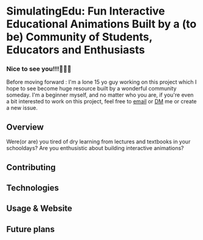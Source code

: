 # SimulatingEdu: Fun Interactive Educational Animations Built by a (to be) Community of Students, Educators and Enthusiasts
### Nice to see you!!!👋👋👋

Before moving forward : I'm a lone 15 yo guy working on this project which I hope to see become huge resource built by a wonderful community someday. I'm a beginner myself, and no matter who you are, if you're even a bit interested to work on this project, feel free to [email](mailto:japsim6dev@gmail.com) or [DM](https://twitter.com/jyotir1221) me or create a new issue.

## Overview
Were(or are) you tired of dry learning from lectures and textbooks in your schooldays? Are you enthusistic about building interactive animations?

## Contributing

## Technologies

## Usage & Website

## Future plans
